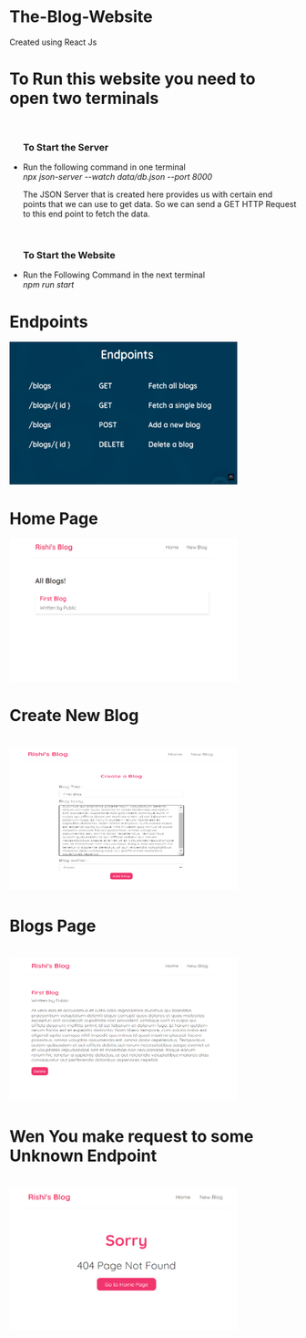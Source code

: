# The-Blog-Website
Created using React Js

<h1>To Run this website you need to open two terminals</h1>
<br />
<ul>
  <h3>To Start the Server</h3>
  <li>Run the following command in one terminal <br /><em>npx json-server --watch data/db.json --port 8000</em></li>
  <p>The JSON Server that is created here provides us with certain end points that we can use to get data. So we can send a GET HTTP Request to this end point to fetch the data.</p>
  <br />
  <h3>To Start the Website</h3>
  <li>Run the Following Command in the next terminal <br /><em>npm run start</em></li>
</ul>

<h1>Endpoints</h1>
<img width="400" height="250" src = "image.png"/>


<h1>Home Page</h1>
<img width="400" height="250" src = "image-2.png"/>

<h1>Create New Blog<h1>
<img width="400" height="250" src = "image-1.png"/>

<h1>Blogs Page<h1>
<img width="400" height="250" src = "image-3.png"/>

<h1>Wen You make request to some Unknown Endpoint<h1>
<img width="400" height="250" src = "image-4.png"/>

